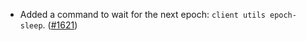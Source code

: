 - Added a command to wait for the next epoch: `client utils epoch-sleep`.
  ([\#1621](https://github.com/anoma/namada/pull/1621))